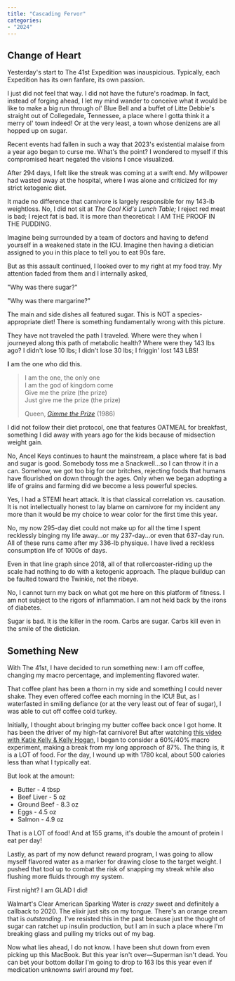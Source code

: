 ```yaml
---
title: "Cascading Fervor"
categories:
- "2024"
---
```


## Change of Heart

Yesterday's start to The 41st Expedition was inauspicious.  Typically, each Expedition has its own fanfare, its own passion.  

I just did not feel that way.  I did not have the future's roadmap.  In fact, instead of forging ahead, I let my mind wander to conceive what it would be like to make a big run through ol' Blue Bell and a buffet of Litte Debbie's straight out of Collegedale, Tennessee, a place where I gotta think it a merry ol' town indeed!  Or at the very least, a town whose denizens are all hopped up on sugar. 

Recent events had fallen in such a way that 2023's existential malaise from a year ago began to curse me.  What's the point?  I wondered to myself if this compromised heart negated the visions I once visualized.

After 294 days, I felt like the streak was coming at a swift end.  My willpower had wasted away at the hospital, where I was alone and criticized for my strict ketogenic diet.  

It made no difference that carnivore is largely responsible for my 143-lb weightloss.  No, I did not sit at *The Cool Kid's Lunch Table;* I reject red meat is bad; I reject fat is bad.  It is more than theoretical: I AM THE PROOF IN THE PUDDING.  

Imagine being surrounded by a team of doctors and having to defend yourself in a weakened state in the ICU.  Imagine then having a dietician assigned to you in this place to tell you to eat 90s fare.  

But as this assault continued, I looked over to my right at my food tray.  My attention faded from them and I internally asked, 

"Why was there sugar?"  

"Why was there margarine?"  

The main and side dishes all featured sugar. This is NOT a species-appropriate diet!  There is something fundamentally wrong with this picture.

They have not traveled the path I traveled.  Where were they when I journeyed along this path of metabolic health?  Where were they 143 lbs ago?  I didn't lose 10 lbs; I didn't lose 30 lbs;  I friggin' lost 143 LBS!   

**I** am the one who did this.  

>I am the one, the only one  
I am the god of kingdom come  
Give me the prize (the prize)  
Just give me the prize (the prize)  
>
> Queen, [*Gimme the Prize*](https://music.youtube.com/watch?v=efS935DK7V8&si=0pi_-U1t2o3aigCE) (1986)

I did not follow their diet protocol, one that features OATMEAL for breakfast, something I did away with years ago for the kids because of midsection weight gain.

No, Ancel Keys continues to haunt the mainstream, a place where fat is bad and sugar is good.  Somebody toss me a Snackwell...so I can throw it in a can.  Somehow, we got too big for our britches, rejecting foods that humans have flourished on down through the ages.  Only when we began adopting a life of grains and farming did we become a less powerful species. 

Yes, I had a STEMI heart attack.  It is that classical correlation vs. causation.  It is not intellectually honest to lay blame on carnivore for my incident any more than it would be my choice to wear color for the first time this year.  

No, my now 295-day diet could not make up for all the time I spent recklessly binging my life away...or my 237-day...or even that 637-day run.  All of these runs came after my 336-lb physique.  I have lived a reckless consumption life of 1000s of days.  

Even in that line graph since 2018, all of that rollercoaster-riding up the scale had nothing to do with a ketogenic approach. The plaque buildup can be faulted toward the Twinkie, not the ribeye. 

No, I cannot turn my back on what got me here on this platform of fitness.  I am not subject to the rigors of inflammation.  I am not held back by the irons of diabetes.  

Sugar is bad.  It is the killer in the room.  Carbs are sugar.  Carbs kill even in the smile of the dietician. 

## Something New

With The 41st, I have decided to run something new: I am off coffee, changing my macro percentage, and implementing flavored water.  

That coffee plant has been a thorn in my side and something I could never shake.  They even offered coffee each morning in the ICU!  But, as I waterfasted in smiling defiance (or at the very least out of fear of sugar), I was able to cut off coffee cold turkey.  

Initially, I thought about bringing my butter coffee back once I got home.  It has been the driver of my high-fat carnivore!  But after watching [this video with Katie Kelly & Kelly Hogan](https://www.youtube.com/watch?v=ZyW4xcD6GwA), I began to consider a 60%/40% macro experiment, making a break from my long approach of 87%.  The thing is, it is a LOT of food.  For the day, I wound up with 1780 kcal, about 500 calories less than what I typically eat.

But look at the amount:

* Butter - 4 tbsp
* Beef Liver - 5 oz
* Ground Beef - 8.3 oz
* Eggs - 4.5 oz
* Salmon - 4.9 oz

That is a LOT of food!  And at 155 grams, it's double the amount of protein I eat per day!

Lastly, as part of my now defunct reward program, I was going to allow myself flavored water as a marker for drawing close to the target weight.  I pushed that tool up to combat the risk of snapping my streak while also flushing more fluids through my system.  

First night?  I am GLAD I did!

Walmart's Clear American Sparking Water is *crazy* sweet and definitely a callback to 2020.  The elixir just sits on my tongue.  There's an orange cream that is *outstanding*.  I've resisted this in the past because just the thought of sugar can ratchet up insulin production, but I am in such a place where I'm breaking glass and pulling my tricks out of my bag.

Now what lies ahead, I do not know.  I have been shut down from even picking up this MacBook.  But this year isn't over—Superman isn't dead. You can bet your bottom dollar I'm going to drop to 163 lbs this year even if medication unknowns swirl around my feet.

